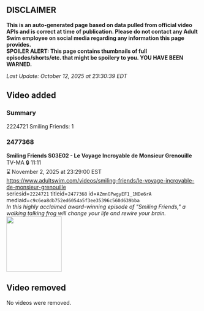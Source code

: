 ## DISCLAIMER
**This is an auto-generated page based on data pulled from official video APIs and is correct at time of publication. Please do not contact any Adult Swim employee on social media regarding any information this page provides.**  
**SPOILER ALERT: This page contains thumbnails of full episodes/shorts/etc. that might be spoilery to you. YOU HAVE BEEN WARNED.**  

_Last Update: October 12, 2025 at 23:30:39 EDT_
## Video added
### Summary
2224721 Smiling Friends: 1  
### 2477368
**Smiling Friends S03E02 - Le Voyage Incroyable de Monsieur Grenouille**  
TV-MA 🔒 11:11  
⌛ November 2, 2025 at 23:29:00 EST  
https://www.adultswim.com/videos/smiling-friends/le-voyage-incroyable-de-monsieur-grenouille  
seriesid=`2224721` titleid=`2477368` id=`AZmnGPwgyEF1_1NDe6rA` mediaid=`c9c6ea8db752ed6054a5f3ee35396c560d639bba`  
_In this highly acclaimed award-winning episode of "Smiling Friends," a walking talking frog will change your life and rewire your brain._  
<a href="https://media.cdn.adultswim.com/uploads/20251002/thumbnails/2_251021843526-AS_SmilingFriends_02_304_LeVoyageIncroyabledeMonsieurGrenouille.png"><img src="https://media.cdn.adultswim.com/uploads/20251002/thumbnails/2_251021843526-AS_SmilingFriends_02_304_LeVoyageIncroyabledeMonsieurGrenouille.png" height="144px" /></a>
## Video removed
No videos were removed.  
